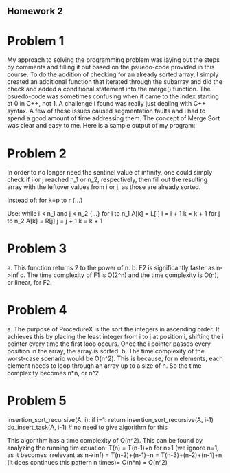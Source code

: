 ## Homework 2

# Problem 1
My approach to solving the programming problem was laying out the steps by comments and filling it out based on the psuedo-code provided in this course. To do the addition of checking for an already sorted array, I simply created an additional function that iterated through the subarray and did the check and added a conditional statement into the merge() function. The psuedo-code was sometimes confusing when it came to the index starting at 0 in C++, not 1. A challenge I found was really just dealing with C++ syntax. A few of these issues caused segmentation faults and I had to spend a good amount of time addressing them. The concept of Merge Sort was clear and easy to me. Here is a sample output of my program:

# Problem 2
In order to no longer need the sentinel value of infinity, one could simply check if i or j reached n_1 or n_2, respectively, then fill out the resulting array with the leftover values from i or j, as those are already sorted. 

Instead of: 
for k=p to r {...}

Use: 
while i < n_1 and j < n_2 {...}
for i to n_1 
    A[k] = L[i]
    i = i + 1
    k = k + 1
for j to n_2
    A[k] = R[j]
    j = j + 1
    k = k + 1

# Problem 3
a. This function returns 2 to the power of n.
b. F2 is significantly faster as n->inf
c. The time complexity of F1 is O(2^n) and the time complexity is O(n), or linear, for F2.

# Problem 4
a. The purpose of ProcedureX is the sort the integers in ascending order. It achieves this by placing the least integer from i to j at position i, shifting the i pointer every time the first loop occurs. Once the i pointer passes every position in the array, the array is sorted.
b. The time complexity of the worst-case scenario would be O(n^2). This is because, for n elements, each element needs to loop through an array up to a size of n. So the time complexity becomes n*n, or n^2.

# Problem 5
insertion_sort_recursive(A, i):
    if i=1: return 
    insertion_sort_recursive(A, i-1)
    do_insert_task(A, i-1) # no need to give algorithm for this

This algorithm has a time complexity of O(n^2). This can be found by analyzing the running tim equation:
T(n) = T(n-1)+n for n>1 (we ignore n=1, as it becomes irrelevant as n->inf)
= T(n-2)+(n-1)+n = T(n-3)+(n-2)+(n-1)+n (it does continues this pattern n times)= O(n*n) = O(n^2)